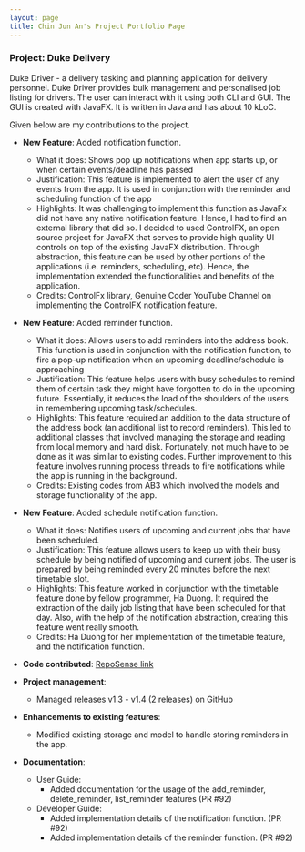 ```yaml
---
layout: page
title: Chin Jun An's Project Portfolio Page
---
```


### Project: Duke Delivery

Duke Driver - a delivery tasking and planning application for delivery personnel. Duke Driver provides bulk management and personalised job listing for drivers. The user can interact with it using both CLI and GUI. The GUI is created with JavaFX. It is written in Java and has about 10 kLoC.

Given below are my contributions to the project.

* **New Feature**: Added notification function.
    * What it does: Shows pop up notifications when app starts up, or when certain events/deadline has passed
    * Justification: This feature is implemented to alert the user of any events from the app. It is used in conjunction with the reminder and scheduling function of the app
    * Highlights: It was challenging to implement this function as JavaFx did not have any native notification feature. Hence, I had to find an external library that did so. I decided to used ControlFX, an open source project for JavaFX that serves to provide high quality UI controls on top of the existing JavaFX distribution. Through abstraction, this feature can be used by other portions of the applications (i.e. reminders, scheduling, etc). Hence, the implementation extended the functionalities and benefits of the application.
    * Credits: ControlFx library, Genuine Coder YouTube Channel on implementing the ControlFX notification feature.

* **New Feature**: Added reminder function.
    * What it does: Allows users to add reminders into the address book. This function is used in conjunction with the notification function, to fire a pop-up notification when an upcoming deadline/schedule is approaching
    * Justification: This feature helps users with busy schedules to remind them of certain task they might have forgotten to do in the upcoming future. Essentially, it reduces the load of the shoulders of the users in remembering upcoming task/schedules.
    * Highlights: This feature required an addition to the data structure of the address book (an additional list to record reminders). This led to additional classes that involved managing the storage and reading from local memory and hard disk. Fortunately, not much have to be done as it was similar to existing codes. Further improvement to this feature involves running process threads to fire notifications while the app is running in the background.
    * Credits: Existing codes from AB3 which involved the models and storage functionality of the app.

* **New Feature**: Added schedule notification function.
    * What it does: Notifies users of upcoming and current jobs that have been scheduled.
    * Justification: This feature allows users to keep up with their busy schedule by being notified of upcoming and current jobs. The user is prepared by being reminded every 20 minutes before the next timetable slot.
    * Highlights: This feature worked in conjunction with the timetable feature done by fellow programmer, Ha Duong. It required the extraction of the daily job listing that have been scheduled for that day. Also, with the help of the notification abstraction, creating this feature went really smooth.
    * Credits: Ha Duong for her implementation of the timetable feature, and the notification function.

* **Code contributed**: [RepoSense link](https://nus-cs2103-ay2223s2.github.io/tp-dashboard/?search=chinjunan&breakdown=true&sort=groupTitle%20dsc&sortWithin=title&since=2023-02-17&timeframe=commit&mergegroup=&groupSelect=groupByRepos&checkedFileTypes=docs~functional-code~test-code~other)

* **Project management**:
  * Managed releases v1.3 - v1.4 (2 releases) on GitHub

* **Enhancements to existing features**:
  * Modified existing storage and model to handle storing reminders in the app.

* **Documentation**:
  * User Guide:
    * Added documentation for the usage of the add_reminder, delete_reminder, list_reminder features (PR #92)
  * Developer Guide:
    * Added implementation details of the notification function. (PR #92)
    * Added implementation details of the reminder function. (PR #92)
